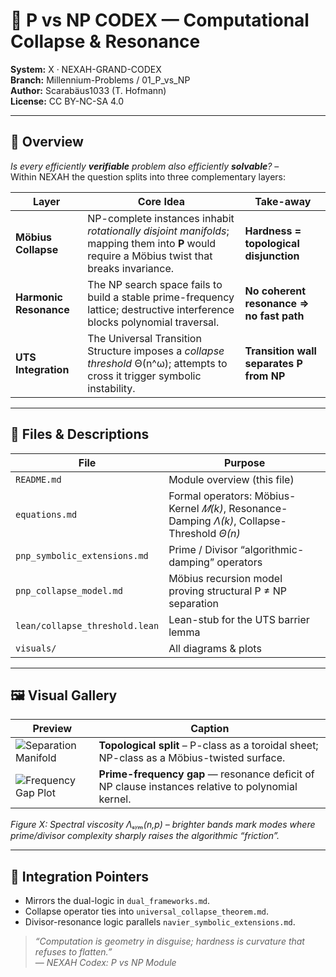 <!-- Optional MathJax für GitHub Pages  
<script>
window.MathJax = { tex:{inlineMath:[['$','$'],['\\(','\\)']]} };
</script>
<script src="https://cdn.jsdelivr.net/npm/mathjax@3/es5/tex-svg.js"></script>
-->

# 🔐 P vs NP CODEX — Computational Collapse & Resonance
**System:** X · NEXAH-GRAND-CODEX  
**Branch:** Millennium-Problems / 01_P_vs_NP  
**Author:** Scarabäus1033 (T. Hofmann)  
**License:** CC BY-NC-SA 4.0  

---

## 📖 Overview
*Is every efficiently **verifiable** problem also efficiently **solvable**?* –  
Within NEXAH the question splits into three complementary layers:

| Layer | Core Idea | Take-away |
|-------|-----------|-----------|
| **Möbius Collapse** | NP-complete instances inhabit *rotationally disjoint manifolds*; mapping them into **P** would require a Möbius twist that breaks invariance. | **Hardness = topological disjunction** |
| **Harmonic Resonance** | The NP search space fails to build a stable prime-frequency lattice; destructive interference blocks polynomial traversal. | **No coherent resonance ⇒ no fast path** |
| **UTS Integration** | The Universal Transition Structure imposes a *collapse threshold* Θ(n^ω); attempts to cross it trigger symbolic instability. | **Transition wall separates P from NP** |

---

## 📂 Files & Descriptions

| File | Purpose |
|------|---------|
| `README.md` | Module overview (this file) |
| `equations.md` | Formal operators: Möbius-Kernel *𝑀(k)*, Resonance-Damping *Λ(k)*, Collapse-Threshold *Θ(n)* |
| `pnp_symbolic_extensions.md` | Prime / Divisor “algorithmic-damping” operators |
| `pnp_collapse_model.md` | Möbius recursion model proving structural P ≠ NP separation |
| `lean/collapse_threshold.lean` | Lean-stub for the UTS barrier lemma |
| `visuals/` | All diagrams & plots |

---

## 🖼 Visual Gallery

| Preview | Caption |
|---------|---------|
| ![Separation Manifold](./visuals/separation_manifold.png) | **Topological split** – P-class as a toroidal sheet; NP-class as a Möbius-twisted surface. |
| ![Frequency Gap Plot](./visuals/frequency_gap_plot.png) | **Prime-frequency gap** — resonance deficit of NP clause instances relative to polynomial kernel. |![Divisor–Prime Damping Heat-map](./visuals/divisor_damping_heatmap.png)  
*Figure X: Spectral viscosity Λₛᵧₘ(n,p) – brighter bands mark modes where prime/divisor
complexity sharply raises the algorithmic “friction”.*



---

## 🔗 Integration Pointers
* Mirrors the dual-logic in `dual_frameworks.md`.  
* Collapse operator ties into `universal_collapse_theorem.md`.  
* Divisor-resonance logic parallels `navier_symbolic_extensions.md`.  

> *“Computation is geometry in disguise; hardness is curvature that refuses to flatten.”*  
> — *NEXAH Codex: P vs NP Module*
